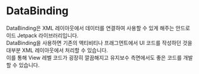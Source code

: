 # DataBinding
DataBinding은 XML 레이아웃에서 데이터를 연결하여 사용할 수 있게 해주는 안드로이드 Jetpack 라이브러리입니다.<br>
DataBinding을 사용하면 기존의 액티비티나 프래그먼트에서 UI 코드를 작성하던 것을 대부분 XML 레이아웃에서 처리할 수 있습니다.<br>
이를 통해 View 레벨 코드가 굉장히 깔끔해지고 유지보수 측면에서도 좋은 코드를 개발할 수 있습니다.
